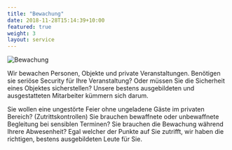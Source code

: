```yaml
---
title: "Bewachung"
date: 2018-11-28T15:14:39+10:00
featured: true
weight: 3
layout: service
---
```



![Bewachung](../../images/side-view-security.jpg)

Wir bewachen Personen, Objekte und private Veranstaltungen. Benötigen sie seriöse Security für Ihre Veranstaltung? Oder müssen Sie die Sicherheit eines Objektes sicherstellen? Unsere bestens ausgebildeten und ausgestatteten Mitarbeiter kümmern sich darum.

Sie wollen eine ungestörte Feier ohne ungeladene Gäste im privaten Bereich? (Zutrittskontrollen)
Sie brauchen bewaffnete oder unbewaffnete Begleitung bei sensiblen Terminen?
Sie brauchen die Bewachung während Ihrere Abwesenheit?
Egal welcher der Punkte auf Sie zutrifft, wir haben die richtigen, bestens ausgebildeten Leute für Sie. 